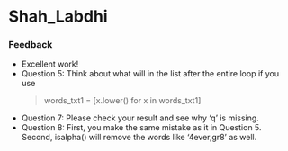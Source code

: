 # Shah_Labdhi
### Feedback 
- Excellent work!
- Question 5: Think about what will in the list after the entire loop if you use <br>
  > words_txt1 = [x.lower() for x in words_txt1]
- Question 7: Please check your result and see why ‘q’ is missing.
- Question 8: First, you make the same mistake as it in Question 5. Second, isalpha() will remove the words like ‘4ever,gr8’ as well.
